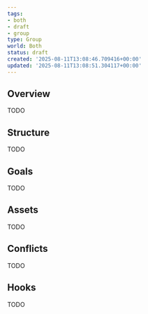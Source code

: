 ```yaml
---
tags:
- both
- draft
- group
type: Group
world: Both
status: draft
created: '2025-08-11T13:08:46.709416+00:00'
updated: '2025-08-11T13:08:51.304117+00:00'
---
```



## Overview

TODO
## Structure

TODO
## Goals

TODO
## Assets

TODO
## Conflicts

TODO
## Hooks

TODO

